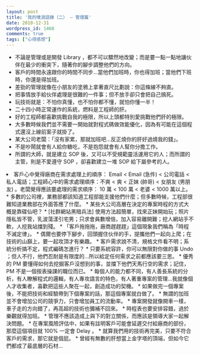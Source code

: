```yaml
---
layout: post
title: '我的噗浪語錄（二） – 管理篇'
date: 2010-12-31
wordpress_id: 1468
comments: true
tags: ["心得感想"]
---
```


<!--more-->

* 不論是管理或是開發 Library ，都不可以驟然地改變；而是要一點一點地讓伙伴在最少的衝突下，隨著你的腳步調整他們的方向。
* 客戶的時間永遠跟你的時間不同步...當他們加班時，你也得加班；當他們下班時，你還是得加班。
* 差勁的管理就像在小朋友的塗鴉上拿著直尺比劃說：你這條線不夠直。
* 把事情放手給伙伴處理是很難的一件事；但不放手卻只會把自己搞死。
* 玩技術就是：不怕你真懂，也不怕你都不懂，就怕你懂一半！
* 二十四小時正常運作的系統，燃料是工程師的肝。
* 好的工程師都喜歡挑戰自我的極限，所以上頭都特別愛挑戰他們肝的極限。
* 大多數時候我們並不需要一開始就對程式碼做效能優化，因為有可能在這個程式還沒上線前案子就掛了。
* 某大公司老闆：「沒有家累，那就加班吧...反正燒你的肝好過燒我的錢」。
* 不是吵鬧就會有人給你糖吃，不是抱怨就會有人幫你分擔工作。
* 所謂的大師，就是建立 SOP 後，又可以不受規範靈活運用它的人；而所謂的主管，則是不愛遵守 SOP ，卻喜歡建立一堆 SOP 給下屬參考的人。
<li>客戶心中覺得廠商在需求處理上的順序： Email < Email (急件) < 公司電話 <   私人電話；工程師心中的需求處理順序：不爽 < 爽 < 正妹 (帥哥) < 女朋友 (男朋友) 。老闆覺得應該要處理的需求順序：   10 萬 < 100 萬 < 老婆 < 1000 萬以上。</li>
* 多數的公司裡，業務部都該知道工程部能支援他們什麼；但多數時候，工程部很難知道業務部在外面答應了什麼。
* 某些大公司高層在決定的專案時程的方式大概是靠碟仙吧？
* [社群網站黑暗兵法] 使用方法超簡單，找來正妹開始玩；照片隱私皆不管，乳波蕩漾引宅男；只求會員數增倍，加入容易離開難；挖人網站手不軟，人挖我站擋到殘。
* 「客戶拖拖拖，廠商趕趕趕」這個現象我們稱為「時程不滅定律」。
* 偶爾也要停下腳步，回頭握住伙伴的手，提攜他們一起向上爬；在技術的山巔上，要一起攻頂才有樂趣。
* 客戶需求說不清，規格文件看不明；系統分析搞不定，程式編碼怎進行？
* 只要系統容許，你可以無限對你做的事 Undo ；但人不行，他們忍耐是有限度的...所以給定任何需求之前都應該要三思。
* 優秀的 PM 要懂得如何去挖掘客戶沒想到的事，並擋下他們天馬行空的需求；記住， PM 不是一個按表操課的職位而已。
* 每個人的能力都不同，有人善長系統的分析，有人瞭解程式的邏輯，有人專攻語言的特色，有人著重專案的管理...我就像個人才收集者，喜歡把這些人聚在一起，創造成功的契機。
* 如果做完一個專案後，不能把技術和經驗帶到下個專案的話，那這個專案就白做了。
* 無謂的加班並不會增加公司的競爭力，只會增加員工的流動率。
* 專案開發就像開車一樣，車子走的方向錯了，再高超的技術也彌補不回來。
* 時程表也要安排容錯，過於樂觀就得加班。
* 管理不應該造成上與下的對立關係，而應該是領導大家一起解決問題。
* 在專案風險評估中，如果有註明客戶可能會延遲交付給廠商的部份，那麼這個項目就 100% 一定會 Delay 。
* 就算我們用的技術再完美，只要不符合客戶的需求，那它就是個屁。
* 曾經有無數的肝想當上金字塔的頂端，但如今它們都成了最底層的石材...

